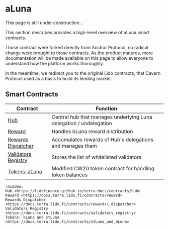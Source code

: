 # aLuna 


This page is still under construction...

This section describes provides a high-level overview of aLuna smart contracts.

Those contract were forked directly from Anchor Protocol, no radical change were brought to those contracts. As the product matures, more documentation will be made available on this page to allow everyone to understand how the platform works thoroughly.

In the meantime, we redirect you to the original Lido contracts, that Cavern Protocol used as a basis to build its lending market.


## Smart Contracts

| Contract                                                                            | Function                                                                                   |
| ----------------------------------------------------------------------------------- | ------------------------------------------------------------------------------------------ |
| [Hub](https://docs.terra.lido.fi/contracts/hub)                                     | Central hub that manages underlying Luna delegation / undelegation                         |
| [Reward](https://docs.terra.lido.fi/contracts/reward)                               | Handles bLuna reward distribution                                                          |
| [Rewards Dispatcher](https://docs.terra.lido.fi/contracts/rewards\_dispatcher)      | Accumulates rewards of Hub's delegations and manages them                                  |
| [Validators Registry](https://docs.terra.lido.fi/contracts/validators\_registry)    | Stores the list of whitelisted validators                                                  |
| [Tokens: aLuna](https://docs.terra.lido.fi/contracts/stLuna\_and\_bLuna) | Modified CW20 token contract for handling token balances                                   |

```{toctree}
:hidden:
Hub <https://lidofinance.github.io/terra-docs/contracts/hub>
Reward <https://docs.terra.lido.fi/contracts/reward>
Rewards Dispatcher <https://docs.terra.lido.fi/contracts/rewards\_dispatcher>
Validators Registry <https://docs.terra.lido.fi/contracts/validators_registry>
Tokens: bLuna and stLuna <https://docs.terra.lido.fi/contracts/stLuna_and_bLuna>
```